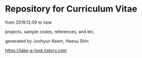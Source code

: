 # Repository for Curriculum Vitae

from 2019.12.09 to now

projects, sample codes, references, and etc.

generated by Joohyun Keem, Heesu Shin

<https://take-a-look.tistory.com>
